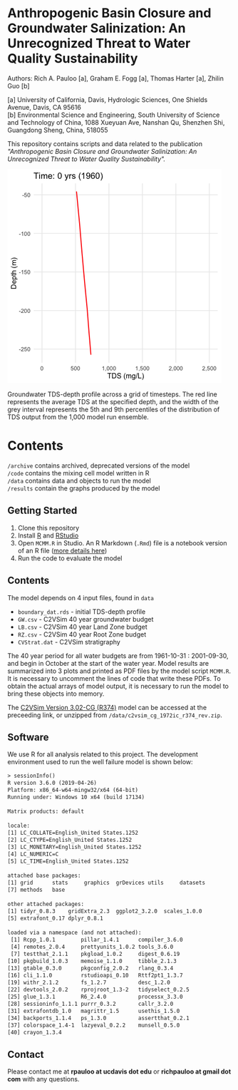 # Anthropogenic Basin Closure and Groundwater Salinization: An Unrecognized Threat to Water Quality Sustainability

Authors: Rich A. Pauloo [a], Graham E. Fogg [a], Thomas Harter [a], Zhilin Guo [b]

[a] University of California, Davis, Hydrologic Sciences, One Shields Avenue, Davis, CA 95616  
[b] Environmental Science and Engineering, South University of Science and Technology of China, 1088 Xueyuan Ave, Nanshan Qu, Shenzhen Shi, Guangdong Sheng, China, 518055

This repository contains scripts and data related to the publication *"Anthropogenic Basin Closure and Groundwater Salinization: An Unrecognized Threat to Water Quality Sustainability".*


![](results/salinization.gif)  

Groundwater TDS-depth profile across a grid of timesteps. The red line represents the average TDS at the specified depth, and the width of the grey interval represents the 5th and 9th percentiles of the distribution of TDS output from the 1,000 model run ensemble.  

# Contents

`/archive` contains archived, deprecated versions of the model  
`/code` contains the mixing cell model written in R  
`/data` contains data and objects to run the model  
`/results` contain the graphs produced by the model  



## Getting Started 

1. Clone this repository  
2. Install [R](https://www.r-project.org/) and [RStudio](https://www.rstudio.com/)  
3. Open `MCMM.R` in Studio. An R Markdown (`.Rmd`) file is a notebook version of an R file ([more details here](https://rmarkdown.rstudio.com/))  
4. Run the code to evaluate the model  


## Contents

The model depends on 4 input files, found in `data`  
 - `boundary_dat.rds` - initial TDS-depth profile    
 - `GW.csv` - C2VSim 40 year groundwater budget  
 - `LB.csv` - C2VSim 40 year Land Zone budget  
 - `RZ.csv` - C2VSim 40 year Root Zone budget  
 - `CVStrat.dat` - C2VSim stratigraphy
 
The 40 year period for all water budgets are from 1961-10-31 : 2001-09-30, and begin in October at the start of the water year.  Model results are summarized into 3 plots and printed as PDF files by the model script `MCMM.R`. It is necessary to uncomment the lines of code that write these PDFs. To obtain the actual arrays of model output, it is necessary to run the model to bring these objects into memory.  

The [C2VSim Version 3.02-CG (R374)](http://baydeltaoffice.water.ca.gov/modeling/hydrology/C2VSim/index_C2VSIM.cfm) model can be accessed at the preceeding link, or unzipped from `/data/c2vsim_cg_1972ic_r374_rev.zip`.


## Software

We use R for all analysis related to this project. The development environment used to run the well failure model is shown below:  

```
> sessionInfo()
R version 3.6.0 (2019-04-26)
Platform: x86_64-w64-mingw32/x64 (64-bit)
Running under: Windows 10 x64 (build 17134)

Matrix products: default

locale:
[1] LC_COLLATE=English_United States.1252 
[2] LC_CTYPE=English_United States.1252   
[3] LC_MONETARY=English_United States.1252
[4] LC_NUMERIC=C                          
[5] LC_TIME=English_United States.1252    

attached base packages:
[1] grid      stats     graphics  grDevices utils     datasets 
[7] methods   base     

other attached packages:
[1] tidyr_0.8.3    gridExtra_2.3  ggplot2_3.2.0  scales_1.0.0  
[5] extrafont_0.17 dplyr_0.8.1   

loaded via a namespace (and not attached):
 [1] Rcpp_1.0.1        pillar_1.4.1      compiler_3.6.0   
 [4] remotes_2.0.4     prettyunits_1.0.2 tools_3.6.0      
 [7] testthat_2.1.1    pkgload_1.0.2     digest_0.6.19    
[10] pkgbuild_1.0.3    memoise_1.1.0     tibble_2.1.3     
[13] gtable_0.3.0      pkgconfig_2.0.2   rlang_0.3.4      
[16] cli_1.1.0         rstudioapi_0.10   Rttf2pt1_1.3.7   
[19] withr_2.1.2       fs_1.2.7          desc_1.2.0       
[22] devtools_2.0.2    rprojroot_1.3-2   tidyselect_0.2.5 
[25] glue_1.3.1        R6_2.4.0          processx_3.3.0   
[28] sessioninfo_1.1.1 purrr_0.3.2       callr_3.2.0      
[31] extrafontdb_1.0   magrittr_1.5      usethis_1.5.0    
[34] backports_1.1.4   ps_1.3.0          assertthat_0.2.1 
[37] colorspace_1.4-1  lazyeval_0.2.2    munsell_0.5.0    
[40] crayon_1.3.4
```


## Contact

Please contact me at **rpauloo at ucdavis dot edu** or **richpauloo at gmail dot com** with any questions.   
